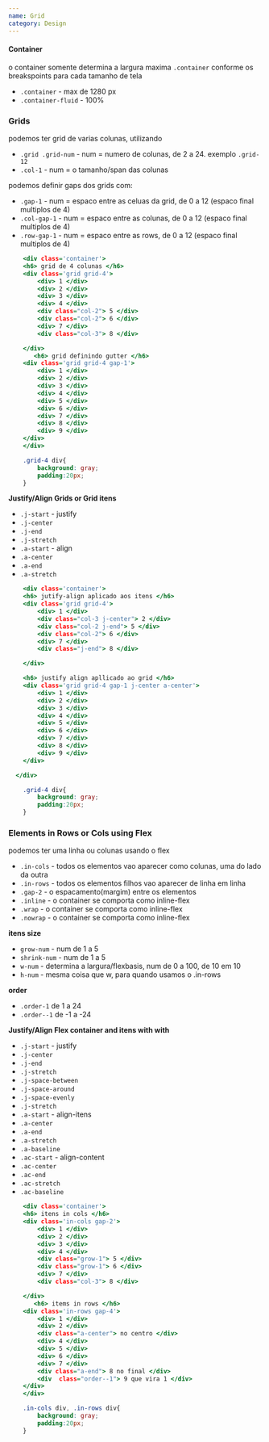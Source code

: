```yaml
---
name: Grid
category: Design
---
```



#### Container
 o container somente determina a largura maxima `.container` conforme os breakspoints para cada tamanho de tela
 - `.container` - max de 1280 px
 - `.container-fluid` - 100%



### Grids

podemos ter grid de varias colunas, utilizando 
- `.grid .grid-num` - num = numero de colunas, de 2 a 24. exemplo `.grid-12`
- `.col-1` - num = o tamanho\/span das colunas

podemos definir gaps dos grids com:
- `.gap-1` - num = espaco entre as celuas da grid, de 0 a 12 (espaco final multiplos de 4)
- `.col-gap-1` - num = espaco entre as colunas, de 0 a 12 (espaco final multiplos de 4)
- `.row-gap-1` - num = espaco entre as rows, de 0 a 12 (espaco final multiplos de 4)

``` gridexample.html
    <div class='container'>
    <h6> grid de 4 colunas </h6>
    <div class='grid grid-4'>
        <div> 1 </div>
        <div> 2 </div>
        <div> 3 </div>
        <div> 4 </div>
        <div class="col-2"> 5 </div>
        <div class="col-2"> 6 </div>
        <div> 7 </div>
        <div class="col-3"> 8 </div>

    </div>
       <h6> grid definindo gutter </h6>
    <div class='grid grid-4 gap-1'>
        <div> 1 </div>
        <div> 2 </div>
        <div> 3 </div>
        <div> 4 </div>
        <div> 5 </div>
        <div> 6 </div>
        <div> 7 </div>
        <div> 8 </div>
        <div> 9 </div>
    </div>
    </div>
```
```gridexample.css
    .grid-4 div{
        background: gray;
        padding:20px;
    }
```

**Justify/Align Grids or Grid itens**
- `.j-start` - justify
- `.j-center`
- `.j-end`
- `.j-stretch`
- `.a-start` - align
- `.a-center`
- `.a-end`
- `.a-stretch`


``` gridexamplea.html
    <div class='container'>
    <h6> jutify-align aplicado aos itens </h6>
    <div class='grid grid-4'>
        <div> 1 </div>
        <div class="col-3 j-center"> 2 </div>
        <div class="col-2 j-end"> 5 </div>
        <div class="col-2"> 6 </div>
        <div> 7 </div>
        <div class="j-end"> 8 </div>

    </div>

    <h6> justify align apllicado ao grid </h6>
    <div class='grid grid-4 gap-1 j-center a-center'>
        <div> 1 </div>
        <div> 2 </div>
        <div> 3 </div>
        <div> 4 </div>
        <div> 5 </div>
        <div> 6 </div>
        <div> 7 </div>
        <div> 8 </div>
        <div> 9 </div>
    </div>

  </div>
```
```gridexamplea.css
    .grid-4 div{
        background: gray;
        padding:20px;
    }
```





### Elements in Rows or Cols using Flex

podemos ter uma linha ou colunas usando o flex 
- `.in-cols` - todos os elementos vao aparecer como colunas, uma do lado da outra
- `.in-rows` - todos os elementos filhos vao aparecer de linha em linha
- `.gap-2` - o espacamento(margim) entre os elementos 
- `.inline` - o container se comporta como inline-flex
- `.wrap` - o container se comporta como inline-flex
- `.nowrap` - o container se comporta como inline-flex

**itens size**
- `grow-num` - num de 1 a 5
- `shrink-num` - num de 1 a 5
- `w-num` - determina a largura/flexbasis, num de 0 a 100, de 10 em 10
- `h-num` - mesma coisa que w, para quando usamos o .in-rows

**order**
- `.order-1` de 1 a 24
- `.order--1` de -1 a -24


**Justify/Align Flex container and itens with with**
- `.j-start` - justify
- `.j-center`
- `.j-end`
- `.j-stretch`
- `.j-space-between`
- `.j-space-around`
- `.j-space-evenly`
- `.j-stretch`
- `.a-start` - align-itens
- `.a-center`
- `.a-end`
- `.a-stretch`
- `.a-baseline`
- `.ac-start` - align-content
- `.ac-center`
- `.ac-end`
- `.ac-stretch`
- `.ac-baseline`



``` flexexample.html
    <div class='container'>
    <h6> itens in cols </h6>
    <div class='in-cols gap-2'>
        <div> 1 </div>
        <div> 2 </div>
        <div> 3 </div>
        <div> 4 </div>
        <div class="grow-1"> 5 </div>
        <div class="grow-1"> 6 </div>
        <div> 7 </div>
        <div class="col-3"> 8 </div>

    </div>
       <h6> items in rows </h6>
    <div class='in-rows gap-4'>
        <div> 1 </div>
        <div> 2 </div>
        <div class="a-center"> no centro </div>
        <div> 4 </div>
        <div> 5 </div>
        <div> 6 </div>
        <div> 7 </div>
        <div class="a-end"> 8 no final </div>
        <div  class="order--1"> 9 que vira 1 </div>
    </div>
    </div>
```
```flexexample.css
    .in-cols div, .in-rows div{
        background: gray;
        padding:20px;
    }
```